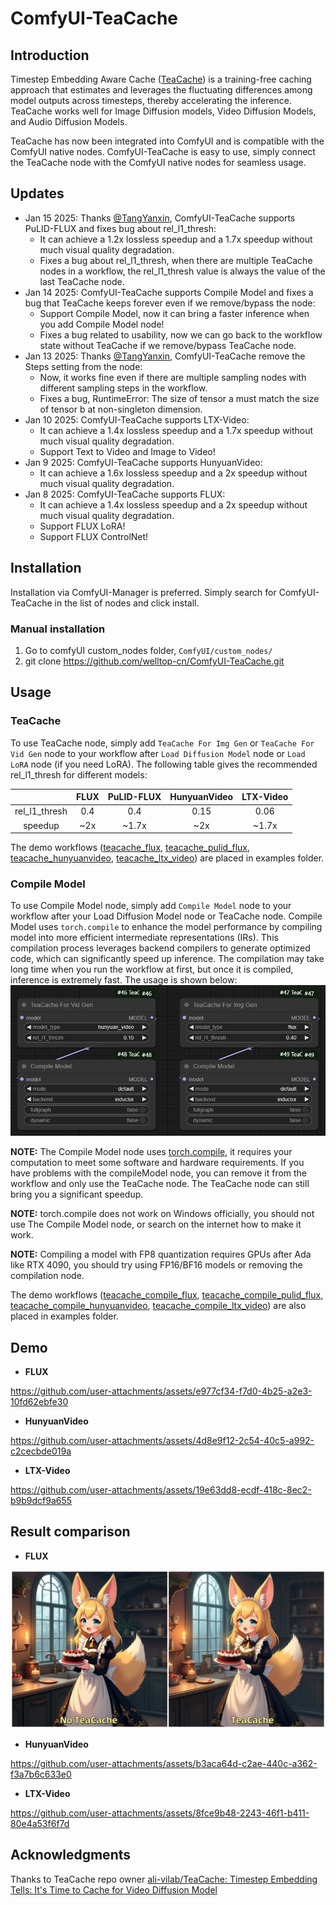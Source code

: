# ComfyUI-TeaCache

## Introduction
Timestep Embedding Aware Cache ([TeaCache](https://github.com/ali-vilab/TeaCache)) is a training-free caching approach that estimates and leverages the fluctuating differences among model outputs across timesteps, thereby accelerating the inference. TeaCache works well for Image Diffusion models, Video Diffusion Models, and Audio Diffusion Models.

TeaCache has now been integrated into ComfyUI and is compatible with the ComfyUI native nodes. ComfyUI-TeaCache is easy to use, simply connect the TeaCache node with the ComfyUI native nodes for seamless usage.

## Updates
- Jan 15 2025: Thanks [@TangYanxin](https://github.com/TangYanxin), ComfyUI-TeaCache supports PuLID-FLUX and fixes bug about rel_l1_thresh:
    - It can achieve a 1.2x lossless speedup and a 1.7x speedup without much visual quality degradation.
    - Fixes a bug about rel_l1_thresh, when there are multiple TeaCache nodes in a workflow, the rel_l1_thresh value is always the value of the last TeaCache node.
- Jan 14 2025: ComfyUI-TeaCache supports Compile Model and fixes a bug that TeaCache keeps forever even if we remove/bypass the node:
    - Support Compile Model, now it can bring a faster inference when you add Compile Model node!
    - Fixes a bug related to usability, now we can go back to the workflow state without TeaCache if we remove/bypass TeaCache node.
- Jan 13 2025: Thanks [@TangYanxin](https://github.com/TangYanxin), ComfyUI-TeaCache remove the Steps setting from the node:
    - Now, it works fine even if there are multiple sampling nodes with different sampling steps in the workflow.
    - Fixes a bug, RuntimeError: The size of tensor a must match the size of tensor b at non-singleton dimension.
- Jan 10 2025: ComfyUI-TeaCache supports LTX-Video:
    - It can achieve a 1.4x lossless speedup and a 1.7x speedup without much visual quality degradation.
    - Support Text to Video and Image to Video!
- Jan 9 2025: ComfyUI-TeaCache supports HunyuanVideo:
    - It can achieve a 1.6x lossless speedup and a 2x speedup without much visual quality degradation.
- Jan 8 2025: ComfyUI-TeaCache supports FLUX:
    - It can achieve a 1.4x lossless speedup and a 2x speedup without much visual quality degradation.
    - Support FLUX LoRA!
    - Support FLUX ControlNet!

## Installation
Installation via ComfyUI-Manager is preferred. Simply search for ComfyUI-TeaCache in the list of nodes and click install.
### Manual installation
1. Go to comfyUI custom_nodes folder, `ComfyUI/custom_nodes/`
2. git clone https://github.com/welltop-cn/ComfyUI-TeaCache.git

## Usage
### TeaCache
To use TeaCache node, simply add `TeaCache For Img Gen` or `TeaCache For Vid Gen` node to your workflow after `Load Diffusion Model` node or `Load LoRA` node (if you need LoRA). The following table gives the recommended rel_l1_thresh ​for different models:

|                 |       FLUX        |     PuLID-FLUX     |     HunyuanVideo   |    LTX-Video    |
|:---------------:|:-----------------:|:------------------:|:------------------:|:---------------:|
| rel_l1_thresh   |        0.4        |        0.4         |        0.15        |     0.06        |
|    speedup      |        ~2x        |        ~1.7x       |        ~2x         |     ~1.7x       |

The demo workflows ([teacache_flux](./examples/teacache_flux.json), [teacache_pulid_flux](./examples/teacache_pulid_flux.json), [teacache_hunyuanvideo](./examples/teacache_hunyuanvideo.json), [teacache_ltx_video](./examples/teacache_ltx_video.json)) are placed in examples folder.

### Compile Model
To use Compile Model node, simply add `Compile Model` node to your workflow after your Load Diffusion Model node or TeaCache node. Compile Model uses `torch.compile` to enhance the model performance by compiling model into more efficient intermediate representations (IRs). This compilation process leverages backend compilers to generate optimized code, which can significantly speed up inference. The compilation may take long time when you run the workflow at first, but once it is compiled, inference is extremely fast. The usage is shown below:
![](./assets/compile.png)

**NOTE:** The Compile Model node uses [torch.compile](https://pytorch.org/tutorials/intermediate/torch_compile_tutorial.html), it requires your computation to meet some software and hardware requirements. If you have problems with the compileModel node, you can remove it from the workflow and only use the TeaCache node. The TeaCache node can still bring you a significant speedup.

**NOTE:** torch.compile does not work on Windows officially, you should not use The Compile Model node, or search on the internet how to make it work.

**NOTE:** Compiling a model with FP8 quantization requires GPUs after Ada like RTX 4090, you should try using FP16/BF16 models or removing the compilation node.

The demo workflows ([teacache_compile_flux](./examples/teacache_compile_flux.json), [teacache_compile_pulid_flux](./examples/teacache_compile_pulid_flux.json), [teacache_compile_hunyuanvideo](./examples/teacache_compile_hunyuanvideo.json), [teacache_compile_ltx_video](./examples/teacache_compile_ltx_video.json)) are also placed in examples folder.


## Demo
- <p><strong>FLUX</strong></p>
https://github.com/user-attachments/assets/e977cf34-f7d0-4b25-a2e3-10fd62ebfe30

- <p><strong>HunyuanVideo</strong></p>
https://github.com/user-attachments/assets/4d8e9f12-2c54-40c5-a992-c2cecbde019a

- <p><strong>LTX-Video</strong></p>
https://github.com/user-attachments/assets/19e63dd8-ecdf-418c-8ec2-b9b9dcf9a655

## Result comparison
- <p><strong>FLUX</strong></p>
![](./assets/compare_flux.png)

- <p><strong>HunyuanVideo</strong></p>
https://github.com/user-attachments/assets/b3aca64d-c2ae-440c-a362-f3a7b6c633e0

- <p><strong>LTX-Video</strong></p>
https://github.com/user-attachments/assets/8fce9b48-2243-46f1-b411-80e4a53f6f7d

## Acknowledgments
Thanks to TeaCache repo owner [ali-vilab/TeaCache: Timestep Embedding Tells: It's Time to Cache for Video Diffusion Model](https://github.com/ali-vilab/TeaCache)
